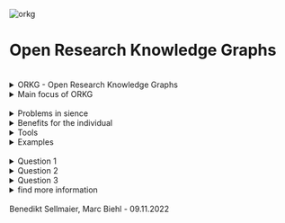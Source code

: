 



![orkg](https://user-images.githubusercontent.com/45356497/200836950-43cad4f3-95b3-42b4-adc0-3a2a8095ec27.svg)
# Open Research Knowledge Graphs 
<br />

<details>
<summary> ORKG -  Open Research Knowledge Graphs </summary>
    
#### The Organization

The ORKG is a Organisation with the goal to make scientific papers better findable. 
ORKG achieves this by structuring the research papers using Knowledge Graphs.
This also makes it easier to peer review a paper.
THE ORKG uses RDF as as Base for Knowledge Graph Development.

#### Funding

The ORKG receives funding through grants from the European Research Council (ERC).

#### Overview of the History of ORKG 

https://orkg.org/about/11/History 

#### Gitlab

-ORKG has a  Open Source Gitlab with a lot of information to their Natural Language Processing algorithms, Back- Frontend Information, Special Feature for Covid-19, Ontology and more.

</details>
<details>
    <summary> Main focus of ORKG </summary>

### The Problem
- The science community has communicated the same way since its upcoming.
- Approximately 2,5 million scientific articles are published yearly
- Because of missing structure, researchers cant find relevant papers. (Research flood)

- Causes a scientific crisis:
    - Results can't be reproduced
    - Lack of peer reviewed papers
    - Even in small science field peers drown in a information flood
    - Ultimalely the loss of knowledge occurs
    
### The Solution
    
- "The ORKG makes scientific knowledge human- and machine-actionable and thus enables completely new ways of machine assistance."

- This makes finding the right papers easier and creates more opportuninty for comparisons and reviews.
- Using ORGK, researchers can explore more knowledge and share results over different disciplines.

### Other Activities
	
#### Workshops

- ORKG offers Workshops with topics like:
    - Front- Backend developments
    - Beyond research data infrastructures - exploiting artificial & crowd intelligence for building research knowledge graphs
    - Ontology-driven Research in Material Science
    - And many more
    
#### Events
	
 - ORKG joins and hosts webinars as well as live events with speakers 
</details>




<br />


<details>

	
<summary>Problems in sience</summary>

### - Science papers haven't changed over many years. <br /> Science is still today mostly on pdfs, which are really bad for machines to read.
### - Reproducibility is very low
### - Root cause: its hard to communicate with other scientists

<br />
<br />
	
![meme_works_on_my_machine](https://user-images.githubusercontent.com/45356497/200840366-15560ca0-124d-45c9-a882-fd316929b8df.jpeg)


	


</details>

 <details>
<summary>Benefits for the individual</summary>


## Benefits for the individual

<br />

	
### - contribute to building a knowledge base for science 

<br />
	
### - gain visibilty

<br />
	
### - provide a key service to your community
	
<br />
	
### - convince peer-reviewrs
	
<br />
	
### - get qualitative feedback
	
<br />
	
### - get cited
	
  </details>
  
<details>

<summary>Tools</summary>

## import:
 ### - contribution editor
 ### - csv import
 ### - survey table import
 ### - templates
	
<br />

## export:
  ### - REST API
  ### - Python package
  ### - SPQARQL endpoint
  ### - RDF Dump
  
  </details>
  
  
<details>
<summary>Examples</summary>
	
## Examples

### Data engagment (GUI):
- https://orkg.org/contribution-editor?contributions=R3053,R3061,R3044

### Data engagment (Programming):
	
#### Python gitlab of TIBHannover
- https://gitlab.com/TIBHannover/orkg/orkg-notebooks
- use sparl syntax:
https://orkg.org/sparql/?help=views#PREFIX%20orkgp%3A%20%3Chttp%3A%2F%2Forkg.org%2Forkg%2Fpredicate%2F%3E%0APREFIX%20orkgc%3A%20%3Chttp%3A%2F%2Forkg.org%2Forkg%2Fclass%2F%3E%0APREFIX%20orkgr%3A%20%3Chttp%3A%2F%2Forkg.org%2Forkg%2Fresource%2F%3E%0Aselect%20%3Ftest%20%3Ftest_2%0Awhere%20%7B%0A%3Ftest_2%20orkgp%3AP5%20%3Ftest%7D%20LIMIT%20100


  </details>

<br />
  
  <details>

<br />

<summary>Question 1</summary>
	
## Question 1
## Why is saving a paper as pdf not great?
- Humans have difficulties extracting informations
- Hard to show on mobilephones
- Problems on how it can be interpreted by diffrent divces
- Computers have difficulties extracting informations
	

	
</details>

  <details>
<summary>Question 2</summary>
	
<br />
	
## Question 2
## What are the benefits of publishing a paper on ORKG?
- More visibility
- More peer reviews
- Better academic acknowledgment
- Better chance to get cited

<br />


</details>
  <details>
<summary>Question 3</summary>

<br />

	
## Question 3
## Who's supposed to upload to ORKG?
- Scientist 
- Journalist
- Student
- Biologist
	

	
</details>

<details>

<summary>find more information</summary>

Find more information

https://repository.publisso.de/resource/frl:6424223/data

https://de.slideshare.net/soeren1611/towards-knowledge-graph-based-representation-augmentation-and-exploration-of-scholarly-communications

https://orkg.org/

</details>

  
  
  <br />
Benedikt Sellmaier, Marc Biehl -  09.11.2022

  
  
  




  
  
  
  




